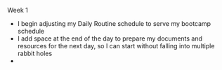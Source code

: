 Week 1
- I begin adjusting my Daily Routine schedule to serve my bootcamp schedule
- I add space at the end of the day to prepare my documents and resources for the next day, so I can start without falling into multiple rabbit holes
- 